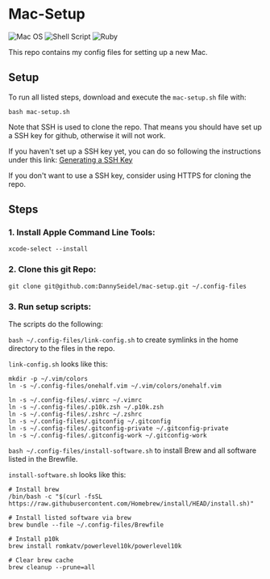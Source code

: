 # Mac-Setup

![Mac OS](https://img.shields.io/badge/mac%20os-000000?style=for-the-badge&logo=macos&logoColor=F0F0F0)
![Shell Script](https://img.shields.io/badge/shell_script-%23121011.svg?style=for-the-badge&logo=gnu-bash&logoColor=white)
![Ruby](https://img.shields.io/badge/ruby-%23CC342D.svg?style=for-the-badge&logo=ruby&logoColor=white)

This repo contains my config files for setting up a new Mac.

## Setup
To run all listed steps, download and execute the `mac-setup.sh` file with:
```shell
bash mac-setup.sh
```
Note that SSH is used to clone the repo. That means you should have set up a SSH key for github, otherwise it will not work.

If you haven't set up a SSH key yet, you can do so following the instructions under this link: [Generating a SSH Key](https://docs.github.com/en/authentication/connecting-to-github-with-ssh/generating-a-new-ssh-key-and-adding-it-to-the-ssh-agent)

If you don't want to use a SSH key, consider using HTTPS for cloning the repo.

## Steps

### 1. Install Apple Command Line Tools:
```shell
xcode-select --install
```

### 2. Clone this git Repo:
```shell
git clone git@github.com:DannySeidel/mac-setup.git ~/.config-files
```

### 3. Run setup scripts:

The scripts do the following:

`bash ~/.config-files/link-config.sh` to create symlinks in the home directory to the files in the repo.

`link-config.sh` looks like this:
```shell
mkdir -p ~/.vim/colors
ln -s ~/.config-files/onehalf.vim ~/.vim/colors/onehalf.vim

ln -s ~/.config-files/.vimrc ~/.vimrc
ln -s ~/.config-files/.p10k.zsh ~/.p10k.zsh
ln -s ~/.config-files/.zshrc ~/.zshrc
ln -s ~/.config-files/.gitconfig ~/.gitconfig
ln -s ~/.config-files/.gitconfig-private ~/.gitconfig-private
ln -s ~/.config-files/.gitconfig-work ~/.gitconfig-work
```

`bash ~/.config-files/install-software.sh` to install Brew and all software listed in the Brewfile.

`install-software.sh` looks like this:
```shell
# Install brew
/bin/bash -c "$(curl -fsSL https://raw.githubusercontent.com/Homebrew/install/HEAD/install.sh)"

# Install listed software via brew
brew bundle --file ~/.config-files/Brewfile

# Install p10k
brew install romkatv/powerlevel10k/powerlevel10k

# Clear brew cache
brew cleanup --prune=all
```

